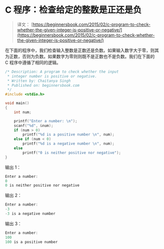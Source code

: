 # C 程序：检查给定的整数是正还是负

> 译文： [https://beginnersbook.com/2015/02/c-program-to-check-whether-the-given-integer-is-positive-or-negative/](https://beginnersbook.com/2015/02/c-program-to-check-whether-the-given-integer-is-positive-or-negative/)

在下面的程序中，我们检查输入整数是正数还是负数。如果输入数字大于零，则其为正数，否则为负数。如果数字为零则则既不是正数也不是负数。我们在下面的 C 程序中遵循了相同的逻辑。

```c
/* Description: A program to check whether the input
 * integer number is positive or negative. 
 * Written by: Chaitanya Singh
 * Published on: beginnersbook.com
 */
#include <stdio.h>

void main()
{
    int num;

    printf("Enter a number: \n");
    scanf("%d", &num);
    if (num > 0)
        printf("%d is a positive number \n", num);
    else if (num < 0)
        printf("%d is a negative number \n", num);
    else
        printf("0 is neither positive nor negative");
}
```

输出 1：

```c
Enter a number:
0
0 is neither positive nor negative
```

输出 2：

```c
Enter a number:
-3
-3 is a negative number
```

输出 3：

```c
Enter a number:
100
100 is a positive number
```